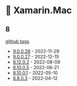 # 🍎 Xamarin.Mac

## 8

[github tags](https://github.com/xamarin/xamarin-macios/tags)

- [9.0.0.28] - 2022-11-29
- [9.0.0.27] - 2022-12-15
- [8.12.0.2] - 2022-08-09
- [8.10.0.5] - 2022-06-21
- [8.10.0.1] - 2022-05-10
- [8.8.0.3] - 2022-04-12

[9.0.0.28]: https://github.com/xamarin/xamarin-macios/releases/tag/xamarin-mac-9.0.0.28
[9.0.0.27]: https://github.com/xamarin/xamarin-macios/releases/tag/xamarin-mac-9.0.0.27
[8.12.0.2]: https://github.com/xamarin/xamarin-macios/releases/tag/xamarin-mac-8.12.0.2
[8.10.0.5]: https://github.com/xamarin/xamarin-macios/releases/tag/xamarin.mac-8.10.0.5
[8.10.0.1]: https://github.com/xamarin/xamarin-macios/releases/tag/xamarin.mac-8.10.0.1
[8.8.0.3]: https://github.com/xamarin/xamarin-macios/releases/tag/xamarin-mac-8.8.0.3
